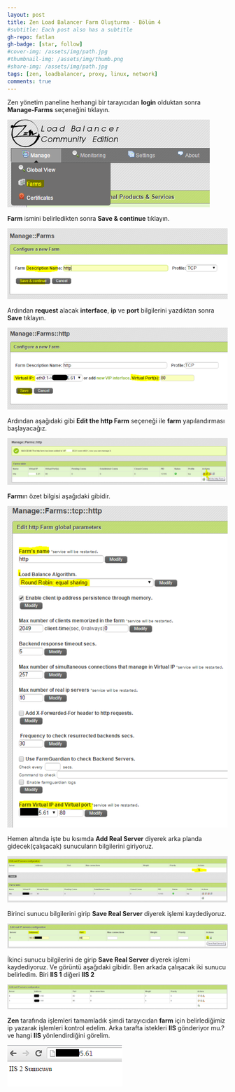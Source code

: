 ```yaml
---
layout: post
title: Zen Load Balancer Farm Oluşturma - Bölüm 4
#subtitle: Each post also has a subtitle
gh-repo: fatlan
gh-badge: [star, follow]
#cover-img: /assets/img/path.jpg
#thumbnail-img: /assets/img/thumb.png
#share-img: /assets/img/path.jpg
tags: [zen, loadbalancer, proxy, linux, network]
comments: true
---
```

Zen yönetim paneline herhangi bir tarayıcıdan **login** olduktan sonra **Manage-Farms** seçeneğini tıklayın.

![Crepe](assets/img/zen-farm-bolum4/zen-far-bo401.png)

**Farm** ismini belirledikten sonra **Save & continue** tıklayın.

![Crepe](assets/img/zen-farm-bolum4/zen-far-bo402.png)

Ardından **request** alacak **interface**, **ip** ve **port** bilgilerini yazdıktan sonra **Save** tıklayın.

![Crepe](assets/img/zen-farm-bolum4/zen-far-bo403.png)

Ardından aşağıdaki gibi **Edit the http Farm** seçeneği ile **farm** yapılandırması başlayacağız.

![Crepe](assets/img/zen-farm-bolum4/zen-far-bo404.png)

**Farm**ın özet bilgisi aşağıdaki gibidir.

![Crepe](assets/img/zen-farm-bolum4/zen-far-bo405.png)

Hemen altında işte bu kısımda **Add Real Server** diyerek arka planda gidecek(çalışacak) sunucuların bilgilerini giriyoruz.

![Crepe](assets/img/zen-farm-bolum4/zen-far-bo406.png)

Birinci sunucu bilgilerini girip **Save Real Server** diyerek işlemi kaydediyoruz.

![Crepe](assets/img/zen-farm-bolum4/zen-far-bo407.png)

İkinci sunucu bilgilerini de girip **Save Real Server** diyerek işlemi kaydediyoruz. Ve görüntü aşağıdaki gibidir. Ben arkada çalışacak iki sunucu belirledim. Biri **IIS 1** diğeri **IIS 2**

![Crepe](assets/img/zen-farm-bolum4/zen-far-bo408.png)

**Zen** tarafında işlemleri tamamladık şimdi tarayıcıdan **farm** için belirlediğimiz ip yazarak işlemleri kontrol edelim. Arka tarafta istekleri **IIS** gönderiyor mu.? ve hangi **IIS** yönlendirdiğini görelim.

![Crepe](assets/img/zen-farm-bolum4/zen-far-bo409.png)
